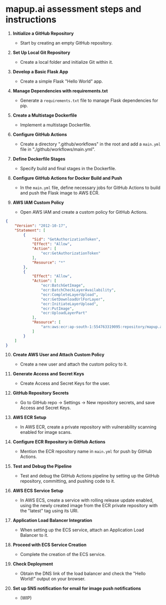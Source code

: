 # mapup.ai assessment steps and instructions

1. **Initialize a GitHub Repository**
   - Start by creating an empty GitHub repository.

2. **Set Up Local Git Repository**
   - Create a local folder and initialize Git within it.

3. **Develop a Basic Flask App**
   - Create a simple Flask "Hello World" app.

4. **Manage Dependencies with requirements.txt**
   - Generate a `requirements.txt` file to manage Flask dependencies for pip.

5. **Create a Multistage Dockerfile**
   - Implement a multistage Dockerfile.

6. **Configure GitHub Actions**
   - Create a directory ".github/workflows" in the root and add a `main.yml` file in "./github/workflows/main.yml".

7. **Define Dockerfile Stages**
   - Specify build and final stages in the Dockerfile.

8. **Configure GitHub Actions for Docker Build and Push**
   - In the `main.yml` file, define necessary jobs for GitHub Actions to build and push the Flask image to AWS ECR.

9. **AWS IAM Custom Policy**
   - Open AWS IAM and create a custom policy for GitHub Actions.

```json
{
	"Version": "2012-10-17",
	"Statement": [
		{
			"Sid": "GetAuthorizationToken",
			"Effect": "Allow",
			"Action": [
				"ecr:GetAuthorizationToken"
			],
			"Resource": "*"
		},
		{
			"Effect": "Allow",
			"Action": [
				"ecr:BatchGetImage",
				"ecr:BatchCheckLayerAvailability",
				"ecr:CompleteLayerUpload",
				"ecr:GetDownloadUrlForLayer",
				"ecr:InitiateLayerUpload",
				"ecr:PutImage",
				"ecr:UploadLayerPart"
			],
			"Resource": [
				"arn:aws:ecr:ap-south-1:554763319095:repository/mapup.ai"
			]
		}
	]
}
```

10. **Create AWS User and Attach Custom Policy**
    - Create a new user and attach the custom policy to it.

11. **Generate Access and Secret Keys**
    - Create Access and Secret Keys for the user.

12. **GitHub Repository Secrets**
    - Go to GitHub repo -> Settings -> New repository secrets, and save Access and Secret Keys.

13. **AWS ECR Setup**
    - In AWS ECR, create a private repository with vulnerability scanning enabled for image scans.

14. **Configure ECR Repository in GitHub Actions**
    - Mention the ECR repository name in `main.yml` for push by GitHub Actions.

15. **Test and Debug the Pipeline**
    - Test and debug the GitHub Actions pipeline by setting up the GitHub repository, committing, and pushing code to it.

16. **AWS ECS Service Setup**
    - In AWS ECS, create a service with rolling release update enabled, using the newly created image from the ECR private repository with the "latest" tag using its URI.

17. **Application Load Balancer Integration**
    - When setting up the ECS service, attach an Application Load Balancer to it.

18. **Proceed with ECS Service Creation**
    - Complete the creation of the ECS service.

19. **Check Deployment**
    - Obtain the DNS link of the load balancer and check the "Hello World!" output on your browser.

20. **Set up SNS notification for email for image push notifications**
    - (WIP)